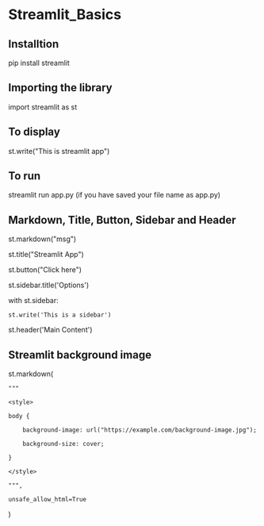 # Streamlit_Basics

## Installtion
pip install streamlit

## Importing the library 
import streamlit as st

## To display
st.write("This is streamlit app")

## To run
streamlit run app.py (if you have saved your file name as app.py)

## Markdown, Title, Button, Sidebar and Header
st.markdown("msg")

st.title("Streamlit App")

st.button("Click here")

st.sidebar.title('Options')

with st.sidebar:

    st.write('This is a sidebar')

st.header('Main Content')

## Streamlit background image
st.markdown(
   
    """
    
    <style>
    
    body {
    
        background-image: url("https://example.com/background-image.jpg");
        
        background-size: cover;
    
    }
    
    </style>
    
    """,
    
    unsafe_allow_html=True
)
